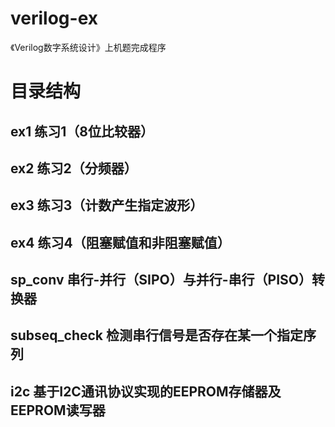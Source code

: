 # verilog-ex
《Verilog数字系统设计》上机题完成程序

# 目录结构

## ex1 练习1（8位比较器）

## ex2 练习2（分频器）

## ex3 练习3（计数产生指定波形）

## ex4 练习4（阻塞赋值和非阻塞赋值）

## sp_conv 串行-并行（SIPO）与并行-串行（PISO）转换器

## subseq_check 检测串行信号是否存在某一个指定序列

## i2c 基于I2C通讯协议实现的EEPROM存储器及EEPROM读写器
